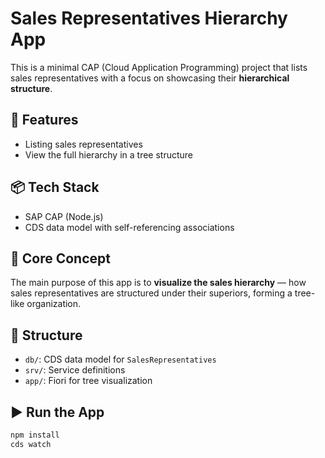 # Sales Representatives Hierarchy App

This is a minimal CAP (Cloud Application Programming) project that lists sales representatives with a focus on showcasing their **hierarchical structure**.

## 🚀 Features

- Listing sales representatives
- View the full hierarchy in a tree structure

## 📦 Tech Stack

- SAP CAP (Node.js)
- CDS data model with self-referencing associations

## 🧱 Core Concept

The main purpose of this app is to **visualize the sales hierarchy** — how sales representatives are structured under their superiors, forming a tree-like organization.

## 📂 Structure

- `db/`: CDS data model for `SalesRepresentatives`
- `srv/`: Service definitions
- `app/`: Fiori for tree visualization

## ▶️ Run the App

```bash
npm install
cds watch
